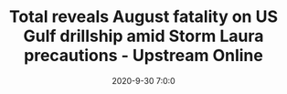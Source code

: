 ---
"title": "Total reveals August fatality on US Gulf drillship amid Storm Laura precautions - Upstream Online"
"date": "2020-9-30 7:0:0"
"feed_name": "GOOGLENEWS"
"feed_website": "https://news.google.com/search?q=drilling%2Bincident&hl=en-US&gl=US&ceid=US:en"
"feed_rss": "https://news.google.com/rss/search?q=drilling%2Bincident&hl=en-US&gl=US&ceid=US:en"
"link": "https://www.upstreamonline.com/safety/total-reveals-august-fatality-on-us-gulf-drillship-amid-storm-laura-precautions/2-1-884872"
"file": "_posts/2020-9-30-7-0-0_GOOGLENEWS_d6d9df0d782fd47463989a12b5f122d45d8c8424.md"
"accident": "0"
"drilling": "0"
"dead": "0"
"injured": "0"
---